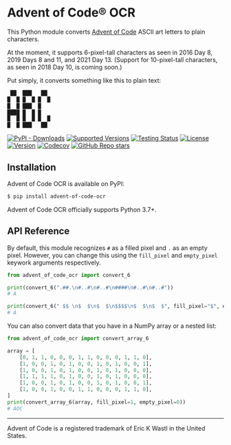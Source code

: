 # Advent of Code® OCR

This Python module converts [Advent of Code](https://adventofcode.com/) ASCII
art letters to plain characters.

At the moment, it supports 6-pixel-tall characters as seen in 2016 Day 8, 2019
Days 8 and 11, and 2021 Day 13. (Support for 10-pixel-tall characters, as seen
in 2018 Day 10, is coming soon.)

Put simply, it converts something like this to plain text:

```txt
 ██  ███   ██
█  █ █  █ █  █
█  █ ███  █
████ █  █ █
█  █ █  █ █  █
█  █ ███   ██
```

[![PyPI - Downloads](https://img.shields.io/pypi/dm/advent-of-code-ocr)](https://pypi.org/project/advent-of-code-ocr/)
[![Supported Versions](https://img.shields.io/pypi/pyversions/advent-of-code-ocr.svg)](https://pypi.org/project/advent-of-code-ocr)
[![Testing Status](https://img.shields.io/github/actions/workflow/status/bsoyka/advent-of-code-ocr/test.yml?branch=main&label=tests)](https://github.com/bsoyka/advent-of-code-ocr/actions?query=workflow%3A%22Test+with+pytest%22)
[![License](https://img.shields.io/pypi/l/advent-of-code-ocr)](https://github.com/bsoyka/advent-of-code-ocr/blob/master/LICENSE)
[![Version](https://img.shields.io/pypi/v/advent-of-code-ocr?label=latest)](https://pypi.org/project/advent-of-code-ocr)
[![Codecov](https://codecov.io/github/bsoyka/advent-of-code-ocr/branch/main/graph/badge.svg?token=JLGSYTAVZS)](https://codecov.io/github/bsoyka/advent-of-code-ocr)
[![GitHub Repo stars](https://img.shields.io/github/stars/bsoyka/advent-of-code-ocr)](https://github.com/bsoyka/advent-of-code-ocr)

## Installation

Advent of Code OCR is available on PyPI:

```sh
$ pip install advent-of-code-ocr
```

Advent of Code OCR officially supports Python 3.7+.

## API Reference

By default, this module recognizes `#` as a filled pixel and `.` as an empty
pixel. However, you can change this using the `fill_pixel` and `empty_pixel`
keywork arguments respectively.

```py
from advent_of_code_ocr import convert_6

print(convert_6(".##.\n#..#\n#..#\n####\n#..#\n#..#"))
# A

print(convert_6(" $$ \n$  $\n$  $\n$$$$\n$  $\n$  $", fill_pixel="$", empty_pixel=" "))
# A
```

You can also convert data that you have in a NumPy array or a nested list:

```py
from advent_of_code_ocr import convert_array_6

array = [
    [0, 1, 1, 0, 0, 0, 1, 1, 0, 0, 0, 1, 1, 0],
    [1, 0, 0, 1, 0, 1, 0, 0, 1, 0, 1, 0, 0, 1],
    [1, 0, 0, 1, 0, 1, 0, 0, 1, 0, 1, 0, 0, 0],
    [1, 1, 1, 1, 0, 1, 0, 0, 1, 0, 1, 0, 0, 0],
    [1, 0, 0, 1, 0, 1, 0, 0, 1, 0, 1, 0, 0, 1],
    [1, 0, 0, 1, 0, 0, 1, 1, 0, 0, 0, 1, 1, 0],
]
print(convert_array_6(array, fill_pixel=1, empty_pixel=0))
# AOC
```

---

Advent of Code is a registered trademark of Eric K Wastl in the United States.
